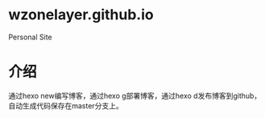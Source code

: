 # wzonelayer.github.io
Personal Site

# 介绍
通过hexo new编写博客，通过hexo g部署博客，通过hexo d发布博客到github，自动生成代码保存在master分支上。
